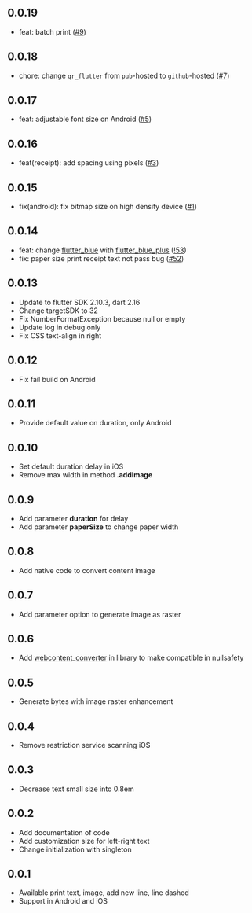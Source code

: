 ## 0.0.19
- feat: batch print ([#9](https://github.com/iandis/blue_print_pos/pull/9))

## 0.0.18
- chore: change `qr_flutter` from `pub`-hosted to `github`-hosted ([#7]((https://github.com/iandis/blue_print_pos/pull/7)))

## 0.0.17
- feat: adjustable font size on Android ([#5](https://github.com/iandis/blue_print_pos/pull/5))

## 0.0.16
- feat(receipt): add spacing using pixels ([#3](https://github.com/iandis/blue_print_pos/pull/3))

## 0.0.15

- fix(android): fix bitmap size on high density device ([#1](https://github.com/iandis/blue_print_pos/pull/1))

## 0.0.14

- feat: change [flutter_blue](https://pub.dev/packages/flutter_blue) with [flutter_blue_plus](https://pub.dev/packages/flutter_blue_plus) ([!53](https://github.com/andriyoganp/blue_print_pos/pull/53))
- fix: paper size print receipt text not pass bug ([#52](https://github.com/andriyoganp/blue_print_pos/pull/52))

## 0.0.13

- Update to flutter SDK 2.10.3, dart 2.16
- Change targetSDK to 32
- Fix NumberFormatException because null or empty
- Update log in debug only
- Fix CSS text-align in right

## 0.0.12

- Fix fail build on Android

## 0.0.11

- Provide default value on duration, only Android

## 0.0.10

- Set default duration delay in iOS
- Remove max width in method **.addImage**

## 0.0.9

- Add parameter **duration** for delay
- Add parameter **paperSize** to change paper width

## 0.0.8

- Add native code to convert content image

## 0.0.7

- Add parameter option to generate image as raster

## 0.0.6

- Add [webcontent_converter](https://pub.dev/packages/webcontent_converter) in library to make
  compatible in nullsafety

## 0.0.5

- Generate bytes with image raster enhancement

## 0.0.4

- Remove restriction service scanning iOS

## 0.0.3

- Decrease text small size into 0.8em

## 0.0.2

- Add documentation of code
- Add customization size for left-right text
- Change initialization with singleton

## 0.0.1

- Available print text, image, add new line, line dashed
- Support in Android and iOS
